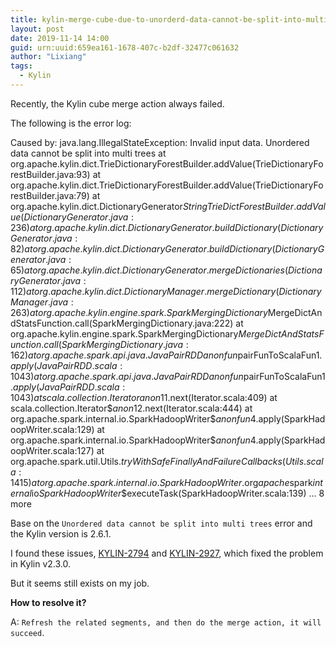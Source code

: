 ```yaml
---
title: kylin-merge-cube-due-to-unorderd-data-cannot-be-split-into-multi-trees-error
layout: post
date: 2019-11-14 14:00
guid: urn:uuid:659ea161-1678-407c-b2df-32477c061632
author: "Lixiang"
tags:
  - Kylin
---
```


Recently, the Kylin cube merge action always failed.

The following is the error log:
>
Caused by: java.lang.IllegalStateException: Invalid input data. Unordered data cannot be split into multi trees
	at org.apache.kylin.dict.TrieDictionaryForestBuilder.addValue(TrieDictionaryForestBuilder.java:93)
	at org.apache.kylin.dict.TrieDictionaryForestBuilder.addValue(TrieDictionaryForestBuilder.java:79)
	at org.apache.kylin.dict.DictionaryGenerator$StringTrieDictForestBuilder.addValue(DictionaryGenerator.java:236)
	at org.apache.kylin.dict.DictionaryGenerator.buildDictionary(DictionaryGenerator.java:82)
	at org.apache.kylin.dict.DictionaryGenerator.buildDictionary(DictionaryGenerator.java:65)
	at org.apache.kylin.dict.DictionaryGenerator.mergeDictionaries(DictionaryGenerator.java:112)
	at org.apache.kylin.dict.DictionaryManager.mergeDictionary(DictionaryManager.java:263)
	at org.apache.kylin.engine.spark.SparkMergingDictionary$MergeDictAndStatsFunction.call(SparkMergingDictionary.java:222)
	at org.apache.kylin.engine.spark.SparkMergingDictionary$MergeDictAndStatsFunction.call(SparkMergingDictionary.java:162)
	at org.apache.spark.api.java.JavaPairRDD$$anonfun$pairFunToScalaFun$1.apply(JavaPairRDD.scala:1043)
	at org.apache.spark.api.java.JavaPairRDD$$anonfun$pairFunToScalaFun$1.apply(JavaPairRDD.scala:1043)
	at scala.collection.Iterator$$anon$11.next(Iterator.scala:409)
	at scala.collection.Iterator$$anon$12.next(Iterator.scala:444)
	at org.apache.spark.internal.io.SparkHadoopWriter$$anonfun$4.apply(SparkHadoopWriter.scala:129)
	at org.apache.spark.internal.io.SparkHadoopWriter$$anonfun$4.apply(SparkHadoopWriter.scala:127)
	at org.apache.spark.util.Utils$.tryWithSafeFinallyAndFailureCallbacks(Utils.scala:1415)
	at org.apache.spark.internal.io.SparkHadoopWriter$.org$apache$spark$internal$io$SparkHadoopWriter$$executeTask(SparkHadoopWriter.scala:139)
	... 8 more

Base on the `Unordered data cannot be split into multi trees` error and the Kylin version is 2.6.1.

I found these issues, [KYLIN-2794](https://issues.apache.org/jira/browse/KYLIN-2794) and [KYLIN-2927](https://issues.apache.org/jira/browse/KYLIN-2927), which fixed the problem in Kylin v2.3.0.

But it seems still exists on my job.

**How to resolve it?**

A: `Refresh the related segments, and then do the merge action, it will succeed`.
